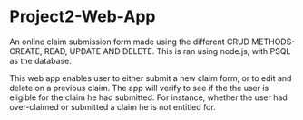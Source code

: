 # Project2-Web-App

An online claim submission form made using the different CRUD METHODS- CREATE, READ, UPDATE AND DELETE. This is ran using node.js, with PSQL as the database. 

This web app enables user to either submit a new claim form, or to edit and delete on a previous claim. The app will verify to see if the the user is eligible for the claim he had submitted. For instance, whether the user had over-claimed or submitted a claim he is not entitled for.
